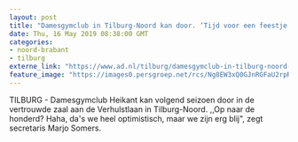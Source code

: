 ```yaml
---
layout: post
title: "Damesgymclub in Tilburg-Noord kan door. ‘Tijd voor een feestje’"
date: Thu, 16 May 2019 08:38:00 GMT
categories: 
- noord-brabant 
- tilburg 
externe_link: "https://www.ad.nl/tilburg/damesgymclub-in-tilburg-noord-kan-door-tijd-voor-een-feestje~ae028714a/"
feature_image: "https://images0.persgroep.net/rcs/Ng8EW3xQ0GJnRGFaU2rpRCpq9yQ/diocontent/148501655/_fitwidth/400/?appId=21791a8992982cd8da851550a453bd7f&quality=0.7"
---
```


TILBURG - Damesgymclub Heikant kan volgend seizoen door in de vertrouwde zaal aan de Verhulstlaan in Tilburg-Noord. ,,Op naar de honderd? Haha, da's we heel optimistisch, maar we zijn erg blij", zegt secretaris Marjo Somers.
